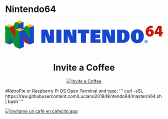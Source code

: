 # Nintendo64

![GitHub Logo N64](/media/images/n64.svg)

<h1 align="center"> Invite a Coffee</h1>
</p>
<p align="center">
<a href="https://www.paypal.com/paypalme/RaspberryPiBsAs">
<img src="https://raw.githubusercontent.com/Luciano2018/MiPiTV/master/Paypal_2014_logo.png" alt="Invite a Coffee" width="40" height="50">
</a>
</p>
#RetroPie or Raspberry Pi OS Open Terminal and type:
'''
curl -sSL https://raw.githubusercontent.com/Luciano2018/Nintendo64/master/n64.sh | bash
'''

[![Invitame un café en cafecito.app](https://cdn.cafecito.app/imgs/buttons/button_6.svg)](https://cafecito.app/lucianoraspberrypi)
